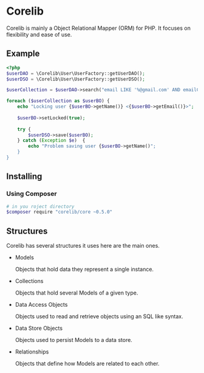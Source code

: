 Corelib
=======

Corelib is mainly a Object Relational Mapper (ORM) for PHP. It focuses on flexibility and ease of use.

Example
--------

```php
<?php
$userDAO = \Corelib\User\UserFactory::getUserDAO();
$userDSO = \Corelib\User\UserFactory::getUserDSO();

$userCollection = $userDAO->search("email LIKE '%@gmail.com' AND emailConfirmed = {$userDAO->boolean(true)}");

foreach ($userCollection as $userBO) {
    echo "Locking user {$userBO->getName()} <{$userBO->getEmail()}>";
    
    $userBO->setLocked(true);
    
    try {
        $userDSO->save($userBO);
    } catch (Exception $e)  {
        echo "Problem saving user {$userBO->getName()";
    }
}
```

Installing
----------

### Using Composer
```bash
# in you roject directory
$composer require "corelib/core ~0.5.0"
```

Structures
----------

Corelib has several structures it uses here are the main ones.

* Models

    Objects that hold data they represent a single instance.

* Collections

    Objects that hold several Models of a given type.

* Data Access Objects

    Objects used to read and retrieve objects using an SQL like syntax.

* Data Store Objects

    Objects used to persist Models to a data store.

* Relationships

    Objects that define how Models are related to each other.
